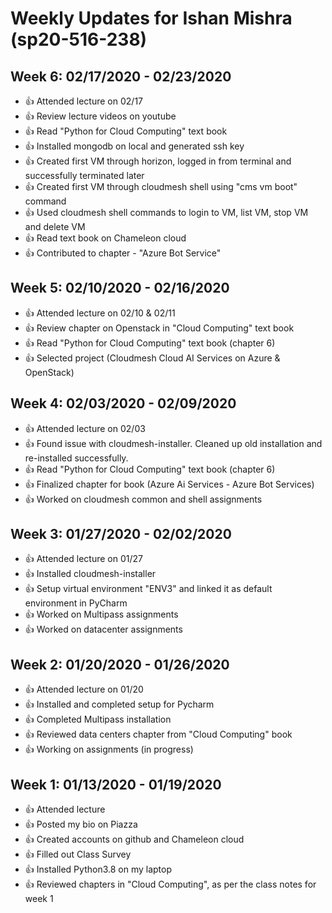 
# Weekly Updates for Ishan Mishra (sp20-516-238)

## Week 6: 02/17/2020 - 02/23/2020
* 👍 Attended lecture on 02/17
* 👍 Review lecture videos on youtube
* 👍 Read "Python for Cloud Computing" text book
* 👍 Installed mongodb on local and generated ssh key
* 👍 Created first VM through horizon, logged in from terminal and successfully terminated later
* 👍 Created first VM through cloudmesh shell using "cms vm boot" command
* 👍 Used cloudmesh shell commands to login to VM, list VM, stop VM and delete VM
* 👍 Read text book on Chameleon cloud
* 👍 Contributed to chapter - "Azure Bot Service"

## Week 5: 02/10/2020 - 02/16/2020
* 👍 Attended lecture on 02/10 & 02/11
* 👍 Review chapter on Openstack in "Cloud Computing" text book
* 👍 Read "Python for Cloud Computing" text book (chapter 6)
* 👍 Selected project (Cloudmesh Cloud AI Services on Azure & OpenStack)

## Week 4: 02/03/2020 - 02/09/2020
* 👍 Attended lecture on 02/03
* 👍 Found issue with cloudmesh-installer. Cleaned up old installation and re-installed successfully.
* 👍 Read "Python for Cloud Computing" text book (chapter 6)
* 👍 Finalized chapter for book (Azure Ai Services - Azure Bot Services)
* 👍 Worked on cloudmesh common and shell assignments

## Week 3: 01/27/2020 - 02/02/2020
* 👍 Attended lecture on 01/27
* 👍 Installed cloudmesh-installer
* 👍 Setup virtual environment "ENV3" and linked it as default environment in PyCharm
* 👍 Worked on Multipass assignments
* 👍 Worked on datacenter assignments


## Week 2: 01/20/2020 - 01/26/2020
* 👍 Attended lecture on 01/20
* 👍 Installed and completed setup for Pycharm
* 👍 Completed Multipass installation
* 👍 Reviewed data centers chapter from "Cloud Computing" book
* 👍 Working on assignments (in progress)


## Week 1: 01/13/2020 - 01/19/2020
* 👍 Attended lecture
* 👍 Posted my bio on Piazza
* 👍 Created accounts on github and Chameleon cloud
* 👍 Filled out Class Survey
* 👍 Installed Python3.8 on my laptop
* 👍 Reviewed chapters in "Cloud Computing", as per the class notes for week 1
